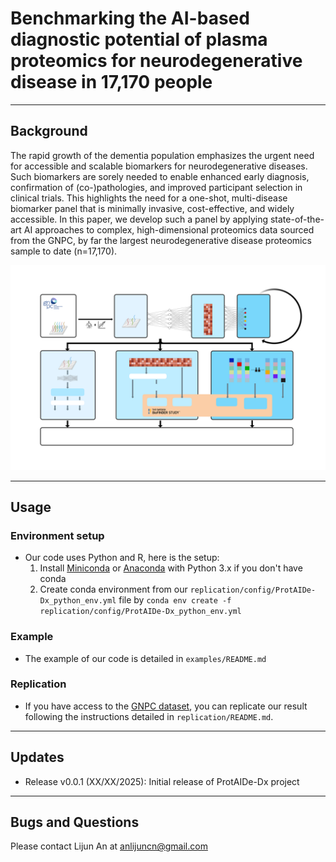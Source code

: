 # Benchmarking the AI-based diagnostic potential of plasma proteomics for neurodegenerative disease in 17,170 people 
---
## Background
The rapid growth of the dementia population emphasizes the urgent need for accessible and scalable biomarkers for neurodegenerative diseases. Such biomarkers are sorely needed to enable enhanced early diagnosis, confirmation of (co-)pathologies, and improved participant selection in clinical trials. This highlights the need for a one-shot, multi-disease biomarker panel that is minimally invasive, cost-effective, and widely accessible. In this paper, we develop such a panel by applying state-of-the-art AI approaches to complex, high-dimensional proteomics data sourced from the GNPC, by far the largest neurodegenerative disease proteomics sample to date (n=17,170). 





![main_figures_from_paper](./ProtAIDe-Dx.jpg)

---

## Usage

### Environment setup

-   Our code uses Python and R, here is the setup:
    1. Install [Miniconda](https://docs.conda.io/en/latest/miniconda.html) or [Anaconda](https://www.anaconda.com/distribution/#download-section) with Python 3.x if you don't have conda
    2. Create conda environment from our `replication/config/ProtAIDe-Dx_python_env.yml` file by `conda env create -f replication/config/ProtAIDe-Dx_python_env.yml`

### Example

-   The example of our code is detailed in `examples/README.md`

### Replication

-   If you have access to the [GNPC dataset](https://www.neuroproteome.org/), you can replicate our result following the instructions detailed in `replication/README.md`.


---

## Updates

-   Release v0.0.1 (XX/XX/2025): Initial release of ProtAIDe-Dx project

---

## Bugs and Questions

Please contact Lijun An at anlijuncn@gmail.com
